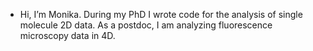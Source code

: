 - Hi, I’m Monika. During my PhD I wrote code for the analysis of single molecule 2D data. As a postdoc, I am analyzing fluorescence microscopy data in 4D. 

<!---
monikamakurath/monikamakurath is a ✨ special ✨ repository because its `README.md` (this file) appears on your GitHub profile.
You can click the Preview link to take a look at your changes.
--->
